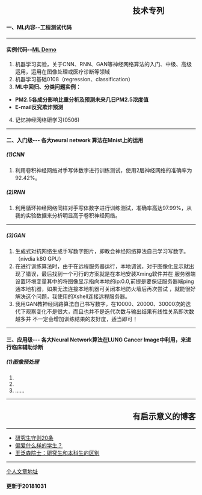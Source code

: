 ## &emsp;&emsp;&emsp;&emsp;&emsp;&emsp;&emsp;&emsp;&emsp;&emsp;&emsp;&emsp;&emsp;&emsp;&emsp;&emsp;技术专列
#### 一、ML内容--工程测试代码
***
#### 实例代码--[ML Demo](https://github.com/lihanghang/ML/)
1. 机器学习实验，关于CNN、RNN、GAN等神经网络算法的入门、中级、高级运用，运用在图像处理或医疗诊断等领域
2. 机器学习基础0108（regression、classification）
3. **ML中回归、分类问题实例：**
* **PM2.5各成分影响比重分析及预测未来几日PM2.5浓度值**
* **E-mail反究欺诈预测**
4. 记忆神经网络研学习(0506)
***
#### 二、入门级--- 各大neural network 算法在Mnist上的运用
##### (1)CNN
1. 利用卷积神经网络对手写体数字进行训练测试，使用2层神经网络的准确率为92.42%。

##### (2)RNN
1. 利用循环神经网络同样对手写体数字进行训练测试，准确率高达97.99%，从我的实验数据来分析明显高于卷积神经网络。
***
##### (3)GAN
1. 生成式对抗网络生成手写数字图片，即教会神经网络算法自己学习写数字。（nivdia k80 GPU）
2. 在进行训练算法时，由于在远程服务器运行，本地调试，对于图像化显示就出现了错误，最后找到一个可行的方案就是在本地安装Xming软件并在
服务器端设置环境变量其中的将图像显示指向本地的ip:0.0,前提是要保证服务器端ping通本地机器，如果无法连接本地机器可关闭本地防火墙后再次尝试
，就能很好解决这个问题，我使用的Xshell连接远程服务器。
3. 我用GAN教神经网路算法自己书写数字，在10000、20000、30000次的迭代下观察变化不是很大，而且也并不是迭代次数与输出结果有线性关系即次数越多并
不一定会增加训练结果的友好度，适当即可！

***
#### 三、应用级--- 各大Neural Network算法在LUNG Cancer Image中利用，来进行临床辅助诊断
##### (1)图像预处理
1.
2.
3. ……

***

## &emsp;&emsp;&emsp;&emsp;&emsp;&emsp;&emsp;&emsp;&emsp;&emsp;&emsp;&emsp;&emsp;&emsp;&emsp;&emsp;有启示意义的博客
***
- [研究生守则20条](http://blog.sciencenet.cn/home.php?mod=space&uid=220220&do=blog&id=444499)
- [偏爱什么样的学生？](http://blog.sciencenet.cn/home.php?mod=space&uid=265898&do=blog&id=241678)
- [王泛森院士：研究生和本科生的区别](http://www.folo.cn/user1/18593/archives/2009/79758.html)
- - -
[个人文章地址](http://lihanghang.top)
#### 更新于20181031
